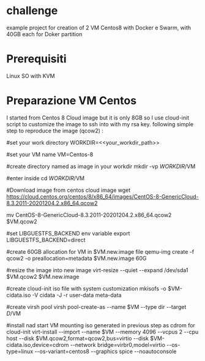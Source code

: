 # challenge
example project for creation of 2 VM Centos8 with Docker e Swarm, with 40GB each for Doker partition


# Prerequisiti
 Linux SO with KVM
 
# Preparazione VM Centos
I started from Centos 8 Cloud image but it is only 8GB so I use cloud-init script to customize the image to ssh into with my rsa key.
following simple step to reproduce the image (qcow2) :

   #set your work directory
   WORKDIR=<<your_workdir_path>>
   
   #set your VM name
   VM=Centos-8
   
   #create directory named as image in your workdir
   mkdir -vp $WORKDIR/$VM
   
   #enter inside
   cd $WORKDIR/$VM

   #Download image from centos cloud image
   wget https://cloud.centos.org/centos/8/x86_64/images/CentOS-8-GenericCloud-8.3.2011-20201204.2.x86_64.qcow2

   mv CentOS-8-GenericCloud-8.3.2011-20201204.2.x86_64.qcow2 $VM.qcow2

   #set LIBGUESTFS_BACKEND env variable
   export LIBGUESTFS_BACKEND=direct
   
   #create 60GB allocation for VM in $VM.new.image file
   qemu-img create -f qcow2 -o preallocation=metadata $VM.new.image 60G

   #resize the image into new image
   virt-resize --quiet --expand /dev/sda1 $VM.qcow2 $VM.new.image
   
   #create cloud-init iso file with system customization
   mkisofs -o $VM-cidata.iso -V cidata -J -r user-data meta-data
   
   #create virsh pool
   virsh pool-create-as --name $VM --type dir --target $D/$VM
   
   #install nad start VM mounting iso generated in previous step as cdrom for cloud-init
   virt-install --import --name $VM --memory 4096 --vcpus 2 --cpu host --disk $VM.qcow2,format=qcow2,bus=virtio --disk $VM-cidata.iso,device=cdrom --network bridge=virbr0,model=virtio --os-type=linux --os-variant=centos8 --graphics spice --noautoconsole
 
